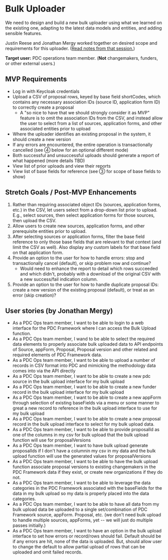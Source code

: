 # Bulk Uploader

We need to design and build a new bulk uploader using what we learned on the existing one, adapting to the latest data models and entities, and adding sensible features.

Justin Reese and Jonathan Mergy worked together on desired scope and requirements for this uploader. ([Read notes from that session.](https://pad.opentechstrategies.com/p/Bulk_Upload_Requirements))

**Target user:** PDC operations team member. (**Not** changemakers, funders, or other external users.)

## MVP Requirements

- Log in with Keycloak credentials
- Upload a CSV of proposal rows, keyed by base field shortCodes, which contains any necessary association IDs (source ID, application form ID) to correctly create a proposal
  - A "so nice to have that we should strongly consider it as MVP" feature is to omit the association IDs from the CSV, and instead allow the user to select from a list of sources, application forms, and other associated entities prior to upload
- Where the uploader identifies an existing proposal in the system, it should create a new version
- If any errors are encountered, the entire operation is transactionally cancelled (see ④ below for an optional different mode)
- Both successful and unsuccessful uploads should generate a report of what happened (more details TBD)
- View list of prior uploads and view their reports
- View list of base fields for reference (see ③ for scope of base fields to show)

## Stretch Goals / Post-MVP Enhancements

1. Rather than requiring associated object IDs (sources, application forms, etc.) in the CSV, let users select from a drop-down list prior to upload. E.g., select sources, then select application forms for those sources, then upload the CSV.
2. Allow users to create new sources, application forms, and other prerequisite entities prior to upload.
3. After selecting sources or application forms, filter the base field reference to only those base fields that are relevant to that context (and limit the CSV as well). Also display any custom labels for that base field on that application form.
4. Provide an option to the user for how to handle errors: stop and transactionally cancel (default), or skip problem row and continue?
   - Would need to enhance the report to detail which rows succeeded and which didn't, probably with a download of the original CSV with a new success/fail indication column.
5. Provide an option to the user for how to handle duplicate proposal IDs: create a new version of the existing proposal (default), or treat as an error (skip creation)?

## User stories (by Jonathan Mergy)

- As a PDC Ops team member, I want to be able to login to a web interface for the PDC Framework where I can access the Bulk Upload function.
- As a PDC Ops team member, I wand to be able to select the required data elements to properly associate bulk uploaded data to API endpoints of Source, appForm, Proposal, Proposal version and other related and required elements of PDC Framework data.
- As a PDC Ops team member, I want to be able to upload a number of records in CSV format into PDC and mimicking the methodology data comes into via the API directly
- As a PDC Ops team member, I want to be able to create a new pdc source in the bulk upload interface for my bulk upload
- As a PDC Ops team member, I want to be able to create a new funder record in the bulk upload interface for my bulk upload
- As a PDC Ops team member, I want to be able to create a new appForm through selection of existing baseFields via a menu or some manner to great a new record to reference in the bulk upload interface to use for my bulk upload
- As a PDC Ops team member, I want to be able to create a new proposal record in the bulk upload interface to select for my bulk upload data.
- As a PDC Ops team member, I want to be able to provide proposalId as one of the columns in my csv for bulk upload that the bulk upload function will use for proposalVersions
- As a PDC Ops team member, I want to have bulk upload generate proposalIds if I don't have a columnin my csv in my data and the bulk upload function will use the generated values for proposalVersions
- As a PDC Ops team member, I want to be able to have the bulk upload function associate proposal versions to existing changemakers in the PDC Framework data if they exist, or create new organizations if they do not.
- As a PDC Ops team member, I want to be able to leverage the data categories in the PDC Framework associated with the baseFields for the data in my bulk upload so my data is properly placed into the data categories.
- As a PDC Ops team member, I want to be able to have all data from my bulk upload data be uploaded to a single set/combination of PDC Framework source, appForm. Proposal, etc. (we don't need bulk upload to handle multiple sources, appForms, yet -- we will just do multiple passes initially.)
- As a PDC Ops team member, I want to have an option in the bulk upload interface to set how errors or record/rows should fail. Default should be if any errors are hit, none of the data is uploaded. But, should allow user to change the default to allow partial upload of rows that can be uploaded and omit failed records.
